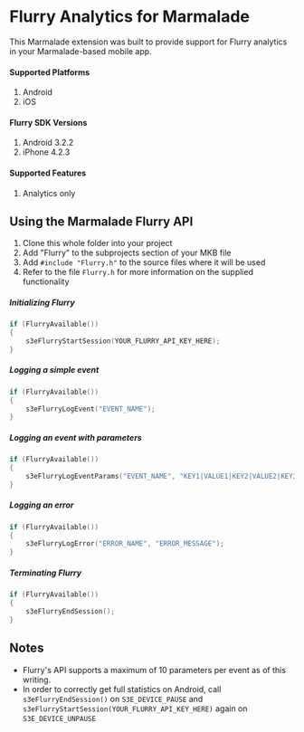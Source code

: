 Flurry Analytics for Marmalade
==============================

This Marmalade extension was built to provide support for Flurry analytics in your Marmalade-based mobile app.

#### Supported Platforms
1. Android
2. iOS

#### Flurry SDK Versions
1. Android 3.2.2
2. iPhone 4.2.3

#### Supported Features
1. Analytics only

## Using the Marmalade Flurry API

1. Clone this whole folder into your project
2. Add "Flurry" to the subprojects section of your MKB file
3. Add `#include "Flurry.h"` to the source files where it will be used
4. Refer to the file `Flurry.h` for more information on the supplied functionality

##### Initializing Flurry
```cpp
if (FlurryAvailable())
{
	s3eFlurryStartSession(YOUR_FLURRY_API_KEY_HERE);
}
```

##### Logging a simple event
```cpp
if (FlurryAvailable())
{
	s3eFlurryLogEvent("EVENT_NAME");
}
```

##### Logging an event with parameters
```cpp
if (FlurryAvailable())
{
	s3eFlurryLogEventParams("EVENT_NAME", "KEY1|VALUE1|KEY2|VALUE2|KEY3|VALUE3");
}
```

##### Logging an error
```cpp
if (FlurryAvailable())
{
    s3eFlurryLogError("ERROR_NAME", "ERROR_MESSAGE");
}
```

##### Terminating Flurry
```cpp
if (FlurryAvailable())
{
    s3eFlurryEndSession();
}
```

## Notes
* Flurry's API supports a maximum of 10 parameters per event as of this writing.
* In order to correctly get full statistics on Android, call `s3eFlurryEndSession()` on `S3E_DEVICE_PAUSE` and `s3eFlurryStartSession(YOUR_FLURRY_API_KEY_HERE)` again on `S3E_DEVICE_UNPAUSE`